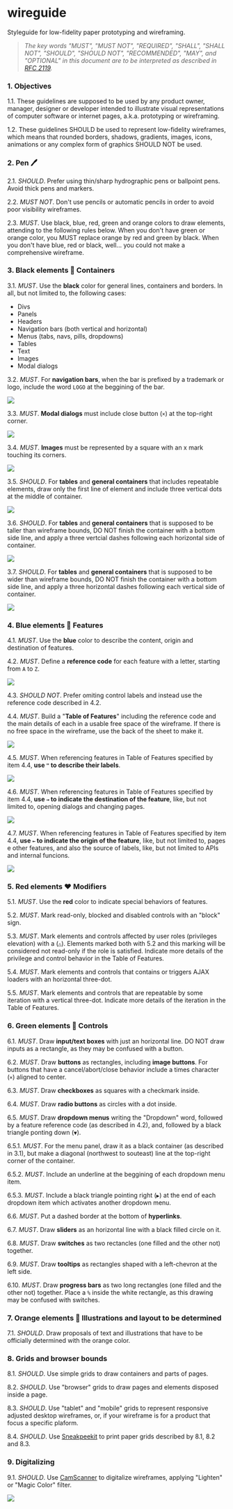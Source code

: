 # wireguide
Styleguide for low-fidelity paper prototyping and wireframing.

> _The key words "MUST", "MUST NOT", "REQUIRED", "SHALL", "SHALL NOT", "SHOULD", "SHOULD NOT", "RECOMMENDED",  "MAY", and "OPTIONAL" in this document are to be interpreted as described in [RFC 2119](https://www.ietf.org/rfc/rfc2119.txt)._

### 1. Objectives

1.1. These guidelines are supposed to be used by any product owner, manager, designer or developer intended to illustrate visual representations of computer software or internet pages, a.k.a. prototyping or wireframing.

1.2. These guidelines SHOULD be used to represent low-fidelity wireframes, which means that rounded borders, shadows, gradients, images, icons, animations or any complex form of graphics SHOULD NOT be used.

### 2. Pen 🖊

2.1. _SHOULD_. Prefer using thin/sharp hydrographic pens or ballpoint pens. Avoid thick pens and markers.

2.2. _MUST NOT_. Don't use pencils or automatic pencils in order to avoid poor visibility wireframes.

2.3. _MUST_. Use black, blue, red, green and orange colors to draw elements, attending to the following rules below. When you don't have green or orange color, you MUST replace orange by red and green by black. When you don't have blue, red or black, well... you could not make a comprehensive wireframe.

### 3. Black elements 🖤 Containers

3.1. _MUST_. Use the **black** color for general lines, containers and borders. In all, but not limited to, the following cases:
- Divs
- Panels
- Headers
- Navigation bars (both vertical and horizontal)
- Menus (tabs, navs, pills, dropdowns)
- Tables
- Text
- Images
- Modal dialogs

3.2. _MUST_. For **navigation bars**, when the bar is prefixed by a trademark or logo, include the word `LOGO` at the beggining of the bar.

![](https://raw.githubusercontent.com/NOALVO/wireguide/master/img/32.PNG)

3.3. _MUST_. **Modal dialogs** must include close button (`×`) at the top-right corner.

![](https://raw.githubusercontent.com/NOALVO/wireguide/master/img/33.PNG)

3.4. _MUST_. **Images** must be represented by a square with an x mark touching its corners.

![](https://raw.githubusercontent.com/NOALVO/wireguide/master/img/34.PNG)

3.5. _SHOULD_. For **tables** and **general containers** that includes repeatable elements, draw only the first line of element and include three vertical dots at the middle of container.

![](https://raw.githubusercontent.com/NOALVO/wireguide/master/img/35.PNG)

3.6. _SHOULD_. For **tables** and **general containers** that is supposed to be taller than wireframe bounds, DO NOT finish the container with a bottom side line, and apply a three vertcial dashes following each horizontal side of container.

![](https://raw.githubusercontent.com/NOALVO/wireguide/master/img/36.PNG)

3.7. _SHOULD_. For **tables** and **general containers** that is supposed to be wider than wireframe bounds, DO NOT finish the container with a bottom side line, and apply a three horizontal dashes following each vertical side of container.

![](https://raw.githubusercontent.com/NOALVO/wireguide/master/img/37.PNG)

### 4. Blue elements 💙 Features

4.1. _MUST_. Use the **blue** color to describe the content, origin and destination of features.

4.2. _MUST_. Define a **reference code** for each feature with a letter, starting from `A` to `Z`.

![](https://raw.githubusercontent.com/NOALVO/wireguide/master/img/42.PNG)

4.3. _SHOULD NOT_. Prefer omiting control labels and instead use the reference code described in 4.2.

4.4. _MUST_. Build a "**Table of Features**" including the reference code and the main details of each in a usable free space of the wireframe. If there is no free space in the wireframe, use the back of the sheet to make it.

![](https://raw.githubusercontent.com/NOALVO/wireguide/master/img/44.PNG)

4.5. _MUST_. When referencing features in Table of Features specified by item 4.4, **use `"` to describe their labels**.

![](https://raw.githubusercontent.com/NOALVO/wireguide/master/img/45.PNG)

4.6. _MUST_. When referencing features in Table of Features specified by item 4.4, **use `→` to indicate the destination of the feature**, like, but not limited to, opening dialogs and changing pages.

![](https://raw.githubusercontent.com/NOALVO/wireguide/master/img/46.PNG)

4.7. _MUST_. When referencing features in Table of Features specified by item 4.4, **use `←` to indicate the origin of the feature**, like, but not limited to, pages e other features, and also the source of labels, like, but not limited to APIs and internal funcions.

![](https://raw.githubusercontent.com/NOALVO/wireguide/master/img/47.PNG)

### 5. Red elements ❤️ Modifiers

5.1. _MUST_. Use the **red** color to indicate special behaviors of features.

5.2. _MUST_. Mark read-only, blocked and disabled controls with an "block" sign.

5.3. _MUST_. Mark elements and controls affected by user roles (privileges elevation) with a (`△`). Elements marked both with 5.2 and this marking will be considered not read-only if the role is satisfied. Indicate more details of the privilege and control behavior in the Table of Features.

5.4. _MUST_. Mark elements and controls that contains or triggers AJAX loaders with an horizontal three-dot.

5.5. _MUST_. Mark elements and controls that are repeatable by some iteration with a vertical three-dot. Indicate more details of the iteration in the Table of Features.

### 6. Green elements 💚 Controls

6.1. _MUST_. Draw **input/text boxes** with just an horizontal line. DO NOT draw inputs as a rectangle, as they may be confused with a button.

6.2. _MUST_. Draw **buttons** as rectangles, including **image buttons**. For buttons that have a cancel/abort/close behavior include a times character (`×`) aligned to center.

6.3. _MUST_. Draw **checkboxes** as squares with a checkmark inside.

6.4. _MUST_. Draw **radio buttons** as circles with a dot inside.

6.5. _MUST_. Draw **dropdown menus** writing the "Dropdown" word, followed by a feature reference code (as described in 4.2), and, followed by a black triangle ponting down (`▼`). 

6.5.1. _MUST_. For the menu panel, draw it as a black container (as described in 3.1), but make a diagonal (northwest to souteast) line at the top-right corner of the container. 

6.5.2. _MUST_. Include an underline at the beggining of each dropdown menu item.

6.5.3. _MUST_. Include a black triangle pointing right (`▶︎`) at the end of each dropdown item which activates another dropdown menu.

6.6. _MUST_. Put a dashed border at the bottom of **hyperlinks**.

6.7. _MUST_. Draw **sliders** as an horizontal line with a black filled circle on it.

6.8. _MUST_. Draw **switches** as two rectancles (one filled and the other not) together.

6.9. _MUST_. Draw **tooltips** as rectangles shaped with a left-chevron at the left side.

6.10. _MUST_. Draw **progress bars** as two long rectangles (one filled and the other not) together. Place a `%` inside the white rectangle, as this drawing may be confused with switches.

### 7. Orange elements 💛 Illustrations and layout to be determined

7.1. _SHOULD_. Draw proposals of text and illustrations that have to be officially determined with the orange color.

### 8. Grids and browser bounds

8.1. _SHOULD_. Use simple grids to draw containers and parts of pages.

8.2. _SHOULD_. Use "browser" grids to draw pages and elements disposed inside a page.

8.3. _SHOULD_. Use "tablet" and "mobile" grids to represent responsive adjusted desktop wireframes, or, if your wireframe is for a product that focus a specific plaform.

8.4. _SHOULD_. Use [Sneakpeekit](http://sneakpeekit.com/) to print paper grids described by 8.1, 8.2 and 8.3.

### 9. Digitalizing

9.1. _SHOULD_. Use [CamScanner]() to digitalize wireframes, applying "Lighten" or "Magic Color" filter.

![](https://raw.githubusercontent.com/NOALVO/wireguide/master/fullwires.jpg)
